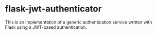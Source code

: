 # flask-jwt-authenticator
This is an implementation of a generic authentication service written with Flask using a JWT-based authentication.
